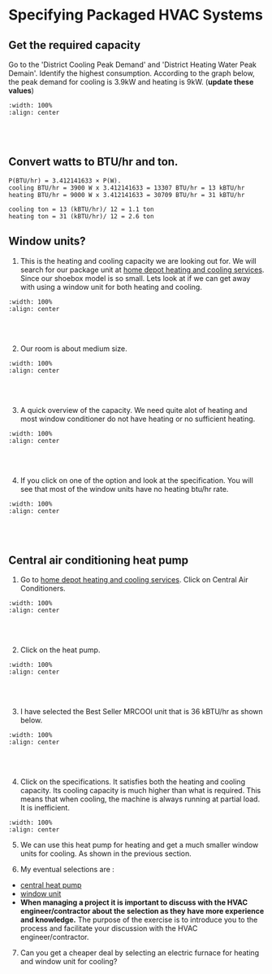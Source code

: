 # Specifying Packaged HVAC Systems

## Get the required capacity 
Go to the 'District Cooling Peak Demand' and 'District Heating Water Peak Demain'. Identify the highest consumption. According to the graph below, the peak demand for cooling is 3.9kW and heating is 9kW. (**update these values**)

```{image} ../_static/hvac1/hvac1_9.png
:width: 100%
:align: center
```
<br/><br/>

## Convert watts to BTU/hr and ton. 
```
P(BTU/hr) = 3.412141633 × P(W).
cooling BTU/hr = 3900 W x 3.412141633 = 13307 BTU/hr = 13 kBTU/hr
heating BTU/hr = 9000 W x 3.412141633 = 30709 BTU/hr = 31 kBTU/hr

cooling ton = 13 (kBTU/hr)/ 12 = 1.1 ton
heating ton = 31 (kBTU/hr)/ 12 = 2.6 ton
```

## Window units?
1. This is the heating and cooling capacity we are looking out for. We will search for our package unit at <a href="https://www.homedepot.com/b/Heating-Venting-Cooling/N-5yc1vZc4k8" target="_blank">home depot heating and cooling services</a>. Since our shoebox model is so small. Lets look at if we can get away with using a window unit for both heating and cooling.
```{image} ../_static/spec1/spec1_4.png
:width: 100%
:align: center
```
<br/><br/>

2. Our room is about medium size.
```{image} ../_static/spec1/spec1_5.png
:width: 100%
:align: center
```
<br/><br/>

3. A quick overview of the capacity. We need quite alot of heating and most window conditioner do not have heating or no sufficient heating.
```{image} ../_static/spec1/spec1_6.png
:width: 100%
:align: center
```
<br/><br/>

4. If you click on one of the option and look at the specification. You will see that most of the window units have no heating btu/hr rate.
```{image} ../_static/spec1/spec1_7.png
:width: 100%
:align: center
```
<br/><br/>


## Central air conditioning heat pump
1. Go to <a href="https://www.homedepot.com/b/Heating-Venting-Cooling/N-5yc1vZc4k8" target="_blank">home depot heating and cooling services</a>. Click on Central Air Conditioners.
```{image} ../_static/spec1/spec1_8.png
:width: 100%
:align: center
```
<br/><br/>

2. Click on the heat pump.
```{image} ../_static/spec1/spec1_9.png
:width: 100%
:align: center
```
<br/><br/>

3. I have selected the Best Seller MRCOOl unit that is 36 kBTU/hr as shown below.
```{image} ../_static/spec1/spec1_10.png
:width: 100%
:align: center
```
<br/><br/>

4. Click on the specifications. It satisfies both the heating and cooling capacity. Its cooling capacity is much higher than what is required. This means that when cooling, the machine is always running at partial load. It is inefficient.
```{image} ../_static/spec1/spec1_11.png
:width: 100%
:align: center
```

5. We can use this heat pump for heating and get a much smaller window units for cooling. As shown in the previous section.

6. My eventual selections are : 
- <a href="https://www.homedepot.com/p/MRCOOL-Universal-Series-Split-System-36-000-BTU-3-Ton-18-Seer-Heat-Pump-and-Air-Handler-230V-MDHP1836/327780345" target="_blank">central heat pump</a> 
- <a href="https://www.homedepot.com/p/LG-14-000-BTU-115V-Window-Air-Conditioner-Cools-700-sq-ft-with-Wi-Fi-Remote-Dehumidifier-and-in-White-LW1523ERSM/322847864" target="_blank">window unit</a>
- **When managing a project it is important to discuss with the HVAC engineer/contractor about the selection as they have more experience and knowledge.** The purpose of the exercise is to introduce you to the process and facilitate your discussion with the HVAC engineer/contractor.

7. Can you get a cheaper deal by selecting an electric furnace for heating and window unit for cooling?
